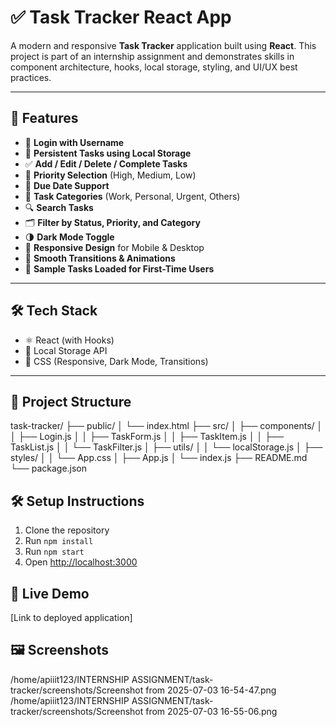 # ✅ Task Tracker React App

A modern and responsive **Task Tracker** application built using **React**. This project is part of an internship assignment and demonstrates skills in component architecture, hooks, local storage, styling, and UI/UX best practices.

---

## 🌟 Features

- 🔐 **Login with Username**
- 🧠 **Persistent Tasks using Local Storage**
- ✅ **Add / Edit / Delete / Complete Tasks**
- 🎯 **Priority Selection** (High, Medium, Low)
- 📅 **Due Date Support**
- 🧩 **Task Categories** (Work, Personal, Urgent, Others)
- 🔍 **Search Tasks**
- 🗂️ **Filter by Status, Priority, and Category**
- 🌗 **Dark Mode Toggle**
- 📱 **Responsive Design** for Mobile & Desktop
- 🔄 **Smooth Transitions & Animations**
- 🧪 **Sample Tasks Loaded for First-Time Users**

---

## 🛠️ Tech Stack

- ⚛️ React (with Hooks)
- 💾 Local Storage API
- 🎨 CSS (Responsive, Dark Mode, Transitions)

---

## 📁 Project Structure

task-tracker/
├── public/
│ └── index.html
├── src/
│ ├── components/
│ │ ├── Login.js
│ │ ├── TaskForm.js
│ │ ├── TaskItem.js
│ │ ├── TaskList.js
│ │ └── TaskFilter.js
│ ├── utils/
│ │ └── localStorage.js
│ ├── styles/
│ │ └── App.css
│ ├── App.js
│ └── index.js
├── README.md
└── package.json

## 🛠 Setup Instructions
1. Clone the repository
2. Run `npm install`
3. Run `npm start`
4. Open [http://localhost:3000](http://localhost:3000)

## 🔗 Live Demo
[Link to deployed application]

## 🖼 Screenshots
/home/apiiit123/INTERNSHIP ASSIGNMENT/task-tracker/screenshots/Screenshot from 2025-07-03 16-54-47.png
/home/apiiit123/INTERNSHIP ASSIGNMENT/task-tracker/screenshots/Screenshot from 2025-07-03 16-55-06.png